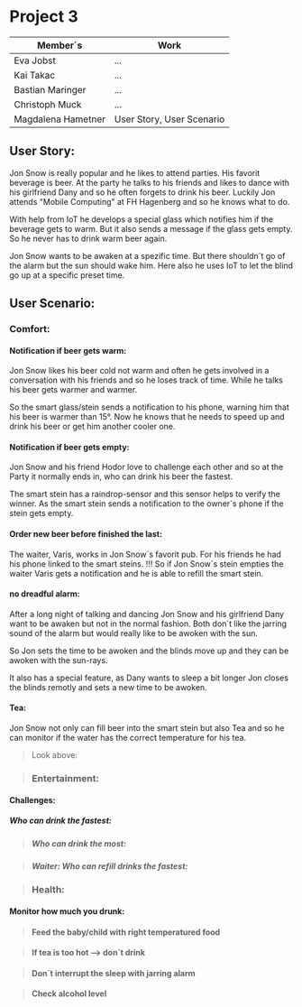 # Project 3
|Member´s|Work|
|---|---|
|Eva Jobst|...|
|Kai Takac|...|
|Bastian Maringer|...|
|Christoph Muck|...|
|Magdalena Hametner|User Story, User Scenario|
## User Story:
Jon Snow is really popular and he likes to attend parties. His favorit beverage is beer. At the party he talks to his friends and likes to dance with his girlfriend Dany and so he often forgets to drink his beer. Luckily Jon attends "Mobile Computing" at FH Hagenberg and so he knows what to do.

With help from IoT he develops a special glass which notifies him if the beverage gets to warm. But it also sends a message if the glass gets empty. So he never has to drink warm beer again.

Jon Snow wants to be awaken at a spezific time. But there shouldn´t go of the alarm but the sun should wake him. Here also he uses IoT to let the blind go up at a specific preset time.

## User Scenario:
### Comfort:
#### Notification if beer gets warm:
Jon Snow likes his beer cold not warm and often he gets involved in a conversation with his friends and so he loses track of time. While he talks his beer gets warmer and warmer.

So the smart glass/stein sends a notification to his phone, warning him that his beer is warmer than 15°. Now he knows that he needs to speed up and drink his beer or get him another cooler one.

#### Notification if beer gets empty:
Jon Snow and his friend Hodor love to challenge each other and so at the Party it normally ends in, who can drink his beer the fastest.

The smart stein has a raindrop-sensor and this sensor helps to verify the winner. As the smart stein sends a notification to the owner´s phone if the stein gets empty.

#### Order new beer before finished the last:
The waiter, Varis, works in Jon Snow´s favorit pub. For his friends he had his phone linked to the smart steins. !!! So if Jon Snow´s stein empties the waiter Varis gets a notification and he is able to refill the smart stein.

#### no dreadful alarm:
After a long night of talking and dancing Jon Snow and his girlfriend Dany want to be awaken but not in the normal fashion. Both don´t like the jarring sound of the alarm but would really like to be awoken with the sun.

So Jon sets the time to be awoken and the blinds move up and they can be awoken with the sun-rays.

It also has a special feature, as Dany wants to sleep a bit longer Jon closes the blinds remotly and sets a new time to be awoken.

#### Tea:
Jon Snow not only can fill beer into the smart stein but also Tea and so he can monitor if the water has the correct temperature for his tea.

>Look above:

>### Entertainment:
#### Challenges:
##### Who can drink the fastest:

>##### Who can drink the most:

>##### Waiter: Who can refill drinks the fastest:

>### Health:
#### Monitor how much you drunk:

>#### Feed the baby/child with right temperatured food

>#### If tea is too hot --> don´t drink

>#### Don´t interrupt the sleep with jarring alarm

>#### Check alcohol level
